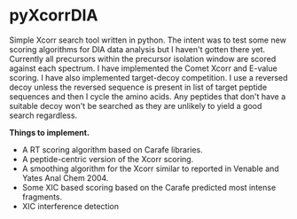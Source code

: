 # pyXcorrDIA
Simple Xcorr search tool written in python. The intent was to test some new scoring algorithms for DIA data analysis but I haven't gotten there yet.  Currently all precursors within the precursor isolation window are scored against each spectrum.  I have implemented the Comet Xcorr and E-value scoring. I have also implemented target-decoy competition. I use a reversed decoy unless the reversed sequence is present in list of target peptide sequences and then I cycle the amino acids. Any peptides that don't have a suitable decoy won't be searched as they are unlikely to yield a good search regardless.

**Things to implement.**
- A RT scoring algorithm based on Carafe libraries. 
- A peptide-centric version of the Xcorr scoring.
- A smoothing algorithm for the Xcorr similar to reported in Venable and Yates Anal Chem 2004.
- Some XIC based scoring based on the Carafe predicted most intense fragments.
- XIC interference detection
